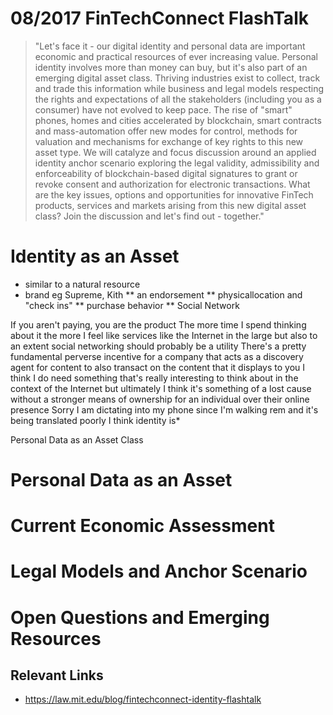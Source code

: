 # 08/2017 FinTechConnect FlashTalk

> "Let's face it - our digital identity and personal data are important economic and practical resources of ever increasing value. Personal identity involves more than money can buy, but it's also part of an emerging digital asset class.  Thriving industries exist to collect, track and trade this information while business and legal models respecting the rights and expectations of all the stakeholders (including you as a consumer) have not evolved to keep pace.  The rise of "smart" phones, homes and cities accelerated by blockchain, smart contracts and mass-automation offer new modes for control, methods for valuation and mechanisms for exchange of key rights to this new asset type. We will catalyze and focus discussion around an applied identity anchor scenario exploring the legal validity, admissibility and enforceability of blockchain-based digital signatures to grant or revoke consent and authorization for electronic transactions. What are the key issues, options and opportunities for innovative FinTech products, services and markets arising from this new digital asset class?  Join the discussion and let's find out - together."

# Identity as an Asset

* similar to a natural resource 
* brand eg Supreme, Kith
** an endorsement 
** physicallocation and "check ins"
** purchase behavior 
** Social Network

If you aren't paying, you are the product The more time I spend thinking about it the more I feel like services like the Internet in the large but also to an extent social networking should probably be a utility There's a pretty fundamental perverse incentive for a company that acts as a discovery agent for content to also transact on the content that it displays to you I think I do need something that's really interesting to think about in the context of the Internet but ultimately I think it's something of a lost cause without a stronger means of ownership for an individual over their online presence Sorry I am dictating into my phone since I'm walking rem and it's being translated poorly I think identity is*


Personal Data as an Asset Class

# Personal Data as an Asset

# Current Economic Assessment

# Legal Models and Anchor Scenario 

# Open Questions and Emerging Resources

## Relevant Links
* https://law.mit.edu/blog/fintechconnect-identity-flashtalk

